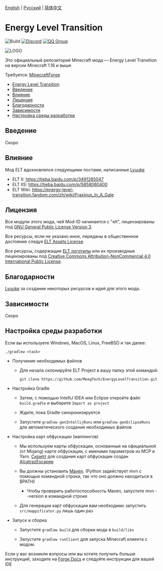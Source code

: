 [English](README.md) | [Русский](README.RU.md) | [简体中文](README.CN.md)

# Energy Level Transition 
![Build](https://github.com/MoegTech/EnergyLevelTransition/workflows/Build/badge.svg) 
[![Discord](https://img.shields.io/badge/Discord-Join%20Us-blue)](https://discord.gg/BWn6E94)
[![QQ Group](https://img.shields.io/badge/QQ%20Group-940209097-blue)](https://jq.qq.com/?_wv=1027&k=keVW7jBX)

![LOGO](https://raw.githubusercontent.com/MoegTech/EnergyLevelTransition/1.16/src/main/resources/logos/logo-300-300.png)

Это официальный репозиторий Minecraft мода — Energy Level Transition на версии Minecraft 1.16 и выше

Требуется: [MinecraftForge](https://github.com/MinecraftForge/MinecraftForge) 

- [Energy Level Transition](#energy-level-transition)
- [Введение](#введение)
- [Влияние](#влияние)
- [Лицензия](#лицензия)
- [Благодарности](#благодарности)
- [Зависимости](#зависимости)
- [Настройка среды разработки](#настройка-среды-разработки)

## Введение

Скоро

## Влияние

Мод ELT вдохновлялся следующими постами, написанные [Lyuuke](https://github.com/Lyuuke)
- ELT II: https://tieba.baidu.com/p/3491285047
- ELT IIS: https://tieba.baidu.com/p/5858060400
- ELT Wiki: https://energy-level-transition.fandom.com/zh/wiki/Fraxinus_In_A_Gale

## Лицензия

Все модули этого мода, чей Mod-ID начинается с "elt", лицензированы под [GNU General Public License Version 3](LICENSE). 

Все ресурсы, если не указано иное, переданы в общественное достояние
следуя [ELT Assets License](src/main/resources/LICENSE.assets).

Все ресурсы, содержащие [ELT логотипы](src/main/resources/assets.energyleveltransition/icon.png) или их производные
лицензированы под [Creative Commons Attribution-NonCommercial 4.0 International Public License](src/main/resources/LICENSE.logos).

## Благодарности

[Lyuuke](https://github.com/Lyuuke) за создание некоторых ресурсов и идей для этого мода.

## Зависимости

Скоро

## Настройка среды разработки

Если вы используете Windows, MacOS, Linux, FreeBSD и так далее:

```./gradlew <task>```

- Получение необходимых файлов

    - Для начала склонируйте ELT Project в вашу папку этой командой:
        ```
        git clone https://github.com/MoegTech/EnergyLevelTransition.git
        ```

- Настройка Gradle

    - Затем, с помощью IntelliJ IDEA или Eclipse откройте файл `build.gradle` и выберите `Import as project`

    - Ждите, пока Gradle синхронизируется

    - Запустите `gradlew genIntellijRuns` или `gradlew genEclipseRuns` для автоматического создания необходимых файлов

- Настройка карт обфускации (маппингов)

    - Мы используем карты обфускации, основанные на официальной (от Mojang) карте обфускации, с именами параметров из MCP и Yarn. 
      [Скрипт](https://github.com/alcatrazEscapee/Mappificator) для создания карт обфускации создан [AlcatrazEscapee](https://github.com/alcatrazEscapee)

    - Вы должны установить [Maven](https://maven.apache.org/). (Python задействует mvn с помощью командной строки, так что оно должно находиться в $PATH)
        - Чтобы проверить работоспособность Maven, запустите mvn --version в командной строке

    - Для генерации карт обфускации вам необходимо запустить `src/mappificator.py` лишь один раз

- Запуск и сборка
  
    - Запустите `gradlew build` для сборки мода в `build/libs`

    - Запустите `gradlew runClient` для запуска Minecraft клиента с модом.

Если у вас возникли вопросы или вы хотите получить больше инструкций, заходите на [Forge Docs](https://mcforge.readthedocs.io) и следуйте инструкции для вашей IDE
